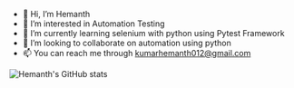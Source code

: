 - 👋 Hi, I’m Hemanth
- 👀 I’m interested in Automation Testing
- 🌱 I’m currently learning selenium with python using Pytest Framework
- 💞️ I’m looking to collaborate on automation using python
- 📫 You can reach me through kumarhemanth012@gmail.com



<!---
hemz10/hemz10 is a ✨ special ✨ repository because its `README.md` (this file) appears on your GitHub profile.
You can click the Preview link to take a look at your changes.
--->

![Hemanth's GitHub stats](https://github-readme-stats.vercel.app/api?username=hemz10&theme=highcontrast&show_icons=true&repo_card=true)
